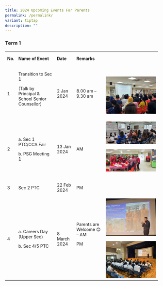 ```yaml
---
title: 2024 Upcoming Events For Parents
permalink: /permalink/
variant: tiptap
description: ""
---
```

<h3>Term 1</h3><table><tbody><tr><td rowspan="1" colspan="1"><p><strong>No.</strong></p></td><td rowspan="1" colspan="1"><p><strong>Name of Event</strong></p></td><td rowspan="1" colspan="1"><p><strong>Date</strong></p></td><td rowspan="1" colspan="1"><p><strong>Remarks</strong></p></td><td rowspan="1" colspan="1"><p></p></td></tr><tr><td rowspan="1" colspan="1"><p>1</p></td><td rowspan="1" colspan="1"><p>Transition to Sec 1</p><p>(Talk by Principal &amp; School Senior Counsellor)</p><p>&nbsp;</p><p></p></td><td rowspan="1" colspan="1"><p>2 Jan 2024</p></td><td rowspan="1" colspan="1"><p>8.00 am – 9.30 am</p></td><td rowspan="1" colspan="1"><p></p><div class="isomer-image-wrapper"><img style="width: 100%" height="auto" width="100%" alt="" src="/images/Transition_to_Sec_1.jpg"></div></td></tr><tr><td rowspan="1" colspan="1"><p>2</p></td><td rowspan="1" colspan="1"><p>a. Sec 1 PTC/CCA Fair</p><p>b. PSG Meeting 1</p></td><td rowspan="1" colspan="1"><p>13 Jan 2024</p></td><td rowspan="1" colspan="1"><p>AM</p></td><td rowspan="1" colspan="1"><div class="isomer-image-wrapper"><img style="width: 100%" height="auto" width="100%" alt="" src="/images/Sec_1_PTC.jpg"></div><p></p><p></p><p></p><div class="isomer-image-wrapper"><img style="width: 100%" height="auto" width="100%" alt="" src="/images/PSG_at_school_event.jpg"></div><p></p></td></tr><tr><td rowspan="1" colspan="1"><p>3</p></td><td rowspan="1" colspan="1"><p>Sec 2 PTC</p></td><td rowspan="1" colspan="1"><p>22 Feb 2024</p></td><td rowspan="1" colspan="1"><p>PM</p></td><td rowspan="1" colspan="1"><p></p></td></tr><tr><td rowspan="1" colspan="1"><p>4</p></td><td rowspan="1" colspan="1"><p>a. Careers Day (Upper Sec)</p><p>b. Sec 4/5 PTC</p></td><td rowspan="1" colspan="1"><p>8 March 2024</p></td><td rowspan="1" colspan="1"><p>Parents are Welcome 😊 – AM</p><p>PM</p><p>&nbsp;</p></td><td rowspan="1" colspan="1"><div class="isomer-image-wrapper"><img style="width: 100%" height="auto" width="100%" alt="" src="/images/Career_Talk_1.jpg"></div><p></p><p></p><p></p><div class="isomer-image-wrapper"><img style="width: 100%" height="auto" width="100%" alt="" src="/images/Career_Talk_2.jpg"></div></td></tr></tbody></table><p></p><p></p><p></p>